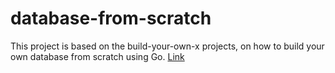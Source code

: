 # database-from-scratch

This project is based on the build-your-own-x projects, on how to build your own database from scratch using Go. [Link](https://build-your-own.org/database/)
